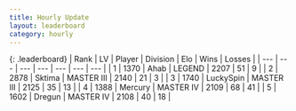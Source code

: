 ```yaml
---
title: Hourly Update
layout: leaderboard
category: hourly
---
```


{: .leaderboard}
| Rank | LV | Player | Division | Elo | Wins | Losses |
| --- | --- | --- | --- | --- | --- | --- |
| <span data-change="0">1</span> | 1370 | <span title="ID: 402846">Ahab</span> | LEGEND | <span data-change="0">2207</span> | <span data-change="0">51</span> | <span data-change="0">9</span> |
| <span data-change="0">2</span> | 2878 | <span title="ID: 353063">Sktima</span> | MASTER III | <span data-change="15">2140</span> | <span data-change="1">21</span> | <span data-change="0">3</span> |
| <span data-change="0">3</span> | 1740 | <span title="ID: 498412">LuckySpin</span> | MASTER III | <span data-change="0">2125</span> | <span data-change="1">35</span> | <span data-change="1">13</span> |
| <span data-change="1">4</span> | 1388 | <span title="ID: 692745">Mercury</span> | MASTER IV | <span data-change="22">2109</span> | <span data-change="5">68</span> | <span data-change="2">41</span> |
| <span data-change="1">5</span> | 1602 | <span title="ID: 337810">Dregun</span> | MASTER IV | <span data-change="32">2108</span> | <span data-change="5">40</span> | <span data-change="2">18</span> |